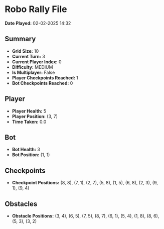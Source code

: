 # Robo Rally File
**Date Played:** 02-02-2025 14:32

## Summary
- **Grid Size:** 10
- **Current Turn:** 3
- **Current Player Index:** 0
- **Difficulty:** MEDIUM
- **Is Multiplayer:** False
- **Player Checkpoints Reached:** 1
- **Bot Checkpoints Reached:** 0

## Player
- **Player Health:** 5
- **Player Position:** (3, 7)
- **Time Taken:** 0.0 

## Bot
- **Bot Health:** 3
- **Bot Position:** (1, 1)

## Checkpoints
- **Checkpoint Positions:** (8, 8), (7, 1), (2, 7), (5, 8), (1, 5), (6, 8), (2, 3), (9, 1), (9, 4)

## Obstacles
- **Obstacle Positions:** (3, 4), (6, 5), (7, 5), (8, 7), (6, 1), (5, 4), (1, 8), (8, 6), (5, 3), (3, 2)

